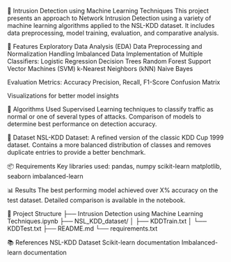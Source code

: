🚨 Intrusion Detection using Machine Learning Techniques
This project presents an approach to Network Intrusion Detection using a variety of machine learning algorithms applied to the NSL-KDD dataset. It includes data preprocessing, model training, evaluation, and comparative analysis.

📌 Features
Exploratory Data Analysis (EDA)
Data Preprocessing and Normalization
Handling Imbalanced Data
Implementation of Multiple Classifiers:
Logistic Regression
Decision Trees
Random Forest
Support Vector Machines (SVM)
k-Nearest Neighbors (kNN)
Naive Bayes

Evaluation Metrics:
Accuracy
Precision, Recall, F1-Score
Confusion Matrix

Visualizations for better model insights

🧠 Algorithms Used
Supervised Learning techniques to classify traffic as normal or one of several types of attacks.
Comparison of models to determine best performance on detection accuracy.

📁 Dataset
NSL-KDD Dataset: A refined version of the classic KDD Cup 1999 dataset.
Contains a more balanced distribution of classes and removes duplicate entries to provide a better benchmark.

📦 Requirements
Key libraries used:
pandas, numpy
scikit-learn
matplotlib, seaborn
imbalanced-learn

📊 Results
The best performing model achieved over X% accuracy on the test dataset.
Detailed comparison is available in the notebook.

📎 Project Structure
├── Intrusion Detection using Machine Learning Techniques.ipynb
├── NSL_KDD_dataset/
│   ├── KDDTrain.txt
│   └── KDDTest.txt
├── README.md
└── requirements.txt

📚 References
NSL-KDD Dataset
Scikit-learn documentation
Imbalanced-learn documentation

